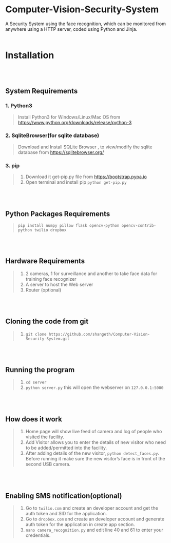 # Computer-Vision-Security-System
A Security System using the face recognition, which can be monitored from anywhere using a HTTP server, coded using Python and Jinja.
<br><br>

# Installation
<br><br>
## System Requirements

### 1. Python3
> Install Python3 for Windows/Linux/Mac OS from https://www.python.org/downloads/release/python-3

### 2. SqliteBrowser(for sqlite database)
> Download and Install SQLite Browser , to view/modify the sqlite database from https://sqlitebrowser.org/

### 3. pip
> 1. Download it get-pip.py file from https://bootstrap.pypa.io<br>
> 2. Open terminal and install pip  `python get-pip.py`

<br><br>
## Python Packages Requirements
> `pip install numpy pillow flask opencv-python opencv-contrib-python twilio dropbox`

<br><br>
## Hardware Requirements
> 1. 2 cameras, 1 for surveillance and another to take face data for training face recognizer<br>
> 2. A server to host the Web server <br>
> 3. Router (optional)

<br><br>
## Cloning the code from git
> 1. `git clone https://github.com/shangeth/Computer-Vision-Security-System.git`

<br><br>
## Running the program
> 1. `cd server`
> 2. `python server.py` this will open the webserver on `127.0.0.1:5000`

<br><br>
## How does it work
> 1. Home page will show live feed of camera and log of people who visited the facility.
> 2. Add Visitor allows you to enter the details of new visitor who need to be added/permitted into the facility.
> 3. After adding details of the new visitor, `python detect_faces.py`. Before running it make sure the new visitor’s face is in front of the second USB camera.

<br><br>
## Enabling SMS notification(optional)
> 1. Go to `twilio.com` and create an developer account and get the auth token and SID for the application.
> 2. Go to `dropbox.com` and create an developer account and generate auth token for the application in create app section.
> 3. `nano camera_recognition.py` and edit line 40 and 61 to enter your credentials.
